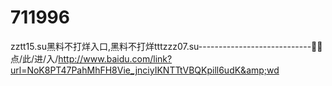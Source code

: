 # 711996
zztt15.su黑料不打烊入口,黑料不打烊tttzzz07.su----------------------------🎰🎰点/此/进/入/http://www.baidu.com/link?url=NoK8PT47PahMhFH8Vie_jnciyIKNTTtVBQKpill6udK&amp;wd
